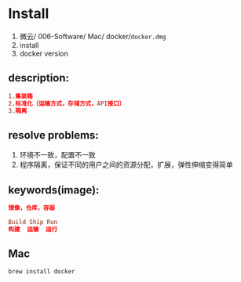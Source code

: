 # Install 
1. 微云/ 006-Software/ Mac/ docker/`docker.dmg`
2. install 
3. docker version

## description:
```conf
1.集装箱
2.标准化（运输方式，存储方式，API接口）
3.隔离
```
## resolve problems:
1. 环境不一致，配置不一致
2. 程序隔离，保证不同的用户之间的资源分配，扩展，弹性伸缩变得简单

## keywords(image):
```conf
镜像，仓库，容器

Build Ship Run
构建  运输  运行
```


## Mac
```bash
brew install docker
```
